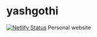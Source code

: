 # yashgothi

[![Netlify Status](https://api.netlify.com/api/v1/badges/2409a0d5-45a8-485b-b32b-7f7ae91f5ba3/deploy-status)](https://app.netlify.com/sites/yashgothi/deploys)
Personal website
